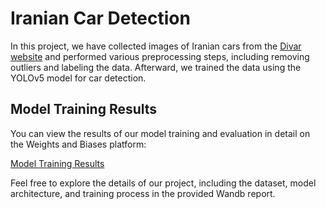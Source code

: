 # Iranian Car Detection

In this project, we have collected images of Iranian cars from the [Divar website](https://divar.ir/) and performed various preprocessing steps, including removing outliers and labeling the data. Afterward, we trained the data using the YOLOv5 model for car detection.

## Model Training Results

You can view the results of our model training and evaluation in detail on the Weights and Biases platform:

[Model Training Results](https://wandb.ai/mary1378/YOLOv5/reports/Iranian-Car-Detection-with-YOLOv5--Vmlldzo1NTExOTIx)

Feel free to explore the details of our project, including the dataset, model architecture, and training process in the provided Wandb report.
